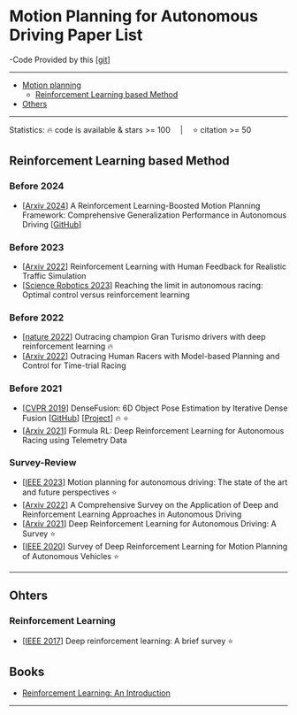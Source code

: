# Motion Planning for Autonomous Driving Paper List

-Code Provided by this [[git](https://github.com/yinyunie/3D-Shape-Analysis-Paper-List)]

---
- [Motion planning](#Motion-planning)
  - [Reinforcement Learning based Method](#Reinforcement-Learning-based-Method)
- [Others](#Ohters)
---



Statistics: :fire: code is available & stars >= 100 &emsp;|&emsp; :star: citation >= 50

<!-- - [[Arxiv](https)] PoseCNN [[GitHub](https)] [[Project](https)] :fire: :star: -->

## Reinforcement Learning based Method

### Before 2024
- [[Arxiv 2024](https://arxiv.org/pdf/2402.01465.pdf)] A Reinforcement Learning-Boosted Motion Planning Framework: Comprehensive Generalization Performance in Autonomous Driving [[GitHub](https://github.com/TUM-AVS/Frenetix-RL)]


### Before 2023
- [[Arxiv 2022](https://arxiv.org/pdf/2309.00709.pdf)] Reinforcement Learning with Human Feedback for Realistic Traffic Simulation
- [[Science Robotics 2023](https://arxiv.org/pdf/2310.10943.pdf)] Reaching the limit in autonomous racing: Optimal control versus reinforcement learning


### Before 2022
- [[nature 2022](https://www.nature.com/articles/s41586-021-04357-7)] Outracing champion Gran Turismo drivers with deep reinforcement learning :fire:
- [[Arxiv 2022](https://arxiv.org/pdf/2211.09378.pdf)] Outracing Human Racers with Model-based Planning and Control for Time-trial Racing

### Before 2021
- [[CVPR 2019](https://arxiv.org/abs/1901.04780)] DenseFusion: 6D Object Pose Estimation by Iterative Dense Fusion [[GitHub](https://github.com/j96w/DenseFusion)]  [[Project](https://sites.google.com/view/densefusion/)] :fire: :star:
- [[Arxiv 2021](https://arxiv.org/pdf/2104.11106.pdf)] Formula RL: Deep Reinforcement Learning for Autonomous Racing using Telemetry Data


### Survey-Review
- [[IEEE 2023](https://arxiv.org/pdf/2303.09824.pdf)] Motion planning for autonomous driving: The state of the art and future perspectives :star:
- [[Arxiv 2022](https://www.sciencedirect.com/science/article/pii/S1319157822000970)] A Comprehensive Survey on the Application of Deep and Reinforcement Learning Approaches in Autonomous Driving 
- [[Arxiv 2021](https://arxiv.org/pdf/2002.00444.pdf)] Deep Reinforcement Learning for Autonomous Driving: A Survey :star:
- [[IEEE 2020](https://arxiv.org/pdf/2001.11231.pdf)] Survey of Deep Reinforcement Learning for Motion Planning of Autonomous Vehicles :star:
---

## Ohters

### Reinforcement Learning 
- [[IEEE 2017](https://discovery.ucl.ac.uk/id/eprint/10083557/1/1708.05866v2.pdf)] Deep reinforcement learning: A brief survey :star:

## Books

- [Reinforcement Learning: An Introduction](https://web.stanford.edu/class/psych209/Readings/SuttonBartoIPRLBook2ndEd.pdf)


---



